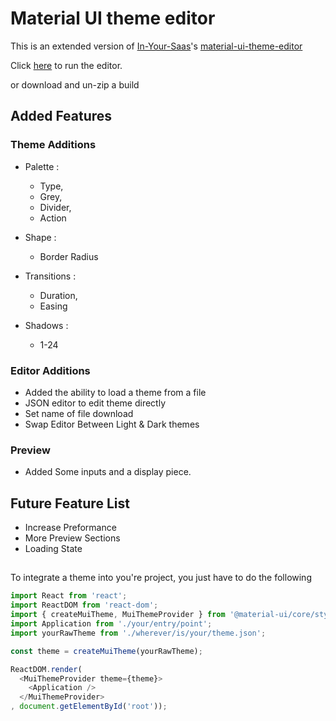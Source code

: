 # Material UI theme editor


This is an extended version of [In-Your-Saas](https://github.com/in-your-saas)'s [material-ui-theme-editor](https://github.com/in-your-saas/material-ui-theme-editor)



Click [here](https://chris9540.github.io/material-ui-theme-editor) to run the editor.

or download and un-zip a build

## Added Features

### Theme Additions
* Palette :
  * Type,
  * Grey,
  * Divider,
  * Action
  
* Shape :
  * Border Radius
  
* Transitions :
  * Duration,
  * Easing
* Shadows : 
  * 1-24
  
### Editor Additions
 * Added the ability to load a theme from a file
 * JSON editor to edit theme directly
 * Set name of file download
 * Swap Editor Between Light & Dark themes

### Preview
 * Added Some inputs and a display piece.


## Future Feature List
 * Increase Preformance
 * More Preview Sections
 * Loading State

## 
To integrate a theme into you're project, you just have to do the following

```javascript
import React from 'react';
import ReactDOM from 'react-dom';
import { createMuiTheme, MuiThemeProvider } from '@material-ui/core/styles';
import Application from './your/entry/point';
import yourRawTheme from './wherever/is/your/theme.json';

const theme = createMuiTheme(yourRawTheme);

ReactDOM.render(
  <MuiThemeProvider theme={theme}>
    <Application />
  </MuiThemeProvider>
, document.getElementById('root'));
```
